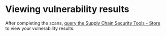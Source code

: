 # Viewing vulnerability results

After completing the scans, [query the Supply Chain Security Tools - Store](../scst-store/querying_the_metadata_store.md) to view your vulnerability results.

